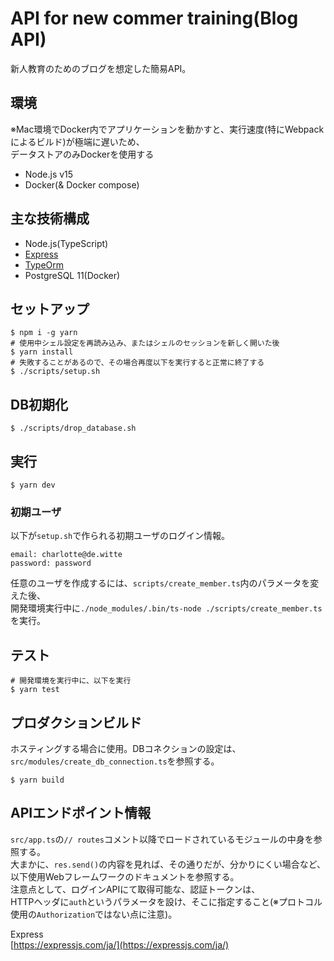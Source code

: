 # API for new commer training(Blog API)
新人教育のためのブログを想定した簡易API。

## 環境
※Mac環境でDocker内でアプリケーションを動かすと、実行速度(特にWebpackによるビルド)が極端に遅いため、  
データストアのみDockerを使用する
- Node.js v15
- Docker(& Docker compose)

## 主な技術構成
- Node.js(TypeScript)
- [Express](https://expressjs.com/ja/)
- [TypeOrm](https://typeorm.io/#/)
- PostgreSQL 11(Docker)

## セットアップ
```
$ npm i -g yarn
# 使用中シェル設定を再読み込み、またはシェルのセッションを新しく開いた後
$ yarn install
# 失敗することがあるので、その場合再度以下を実行すると正常に終了する
$ ./scripts/setup.sh
```

## DB初期化
```
$ ./scripts/drop_database.sh
```

## 実行
```
$ yarn dev
```

### 初期ユーザ
以下が`setup.sh`で作られる初期ユーザのログイン情報。
```
email: charlotte@de.witte
password: password
```
任意のユーザを作成するには、`scripts/create_member.ts`内のパラメータを変えた後、  
開発環境実行中に`./node_modules/.bin/ts-node ./scripts/create_member.ts`を実行。

## テスト
```
# 開発環境を実行中に、以下を実行
$ yarn test
```

## プロダクションビルド
ホスティングする場合に使用。DBコネクションの設定は、`src/modules/create_db_connection.ts`を参照する。  
```
$ yarn build
```

## APIエンドポイント情報
`src/app.ts`の`// routes`コメント以降でロードされているモジュールの中身を参照する。  
大まかに、`res.send()`の内容を見れば、その通りだが、分かりにくい場合など、以下使用Webフレームワークのドキュメントを参照する。  
注意点として、ログインAPIにて取得可能な、認証トークンは、  
HTTPヘッダに`auth`というパラメータを設け、そこに指定すること(※プロトコル使用の`Authorization`ではない点に注意)。  

Express  
[https://expressjs.com/ja/](https://expressjs.com/ja/)